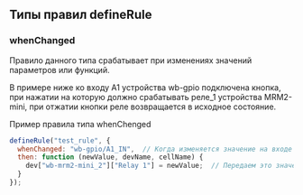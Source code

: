 ## Типы правил defineRule
### whenChanged
Правило данного типа срабатывает при изменениях значений параметров или функций.

В примере ниже ко входу А1 устройства wb-gpio подключена кнопка, при нажатии на которую должно срабатывать реле_1 устройства MRM2-mini, при отжатии кнопки реле возвращается в исходное состояние. 

Пример правила типа whenChenged

```js
defineRule("test_rule", {
  whenChanged: "wb-gpio/A1_IN",  // Когда изменяется значение на входе A1
  then: function (newValue, devName, cellName) {
    dev["wb-mrm2-mini_2"]["Relay 1"] = newValue;  // Передаем это значение на реле 1 устройства wb-mrm2-mini_2
  }
});
```
